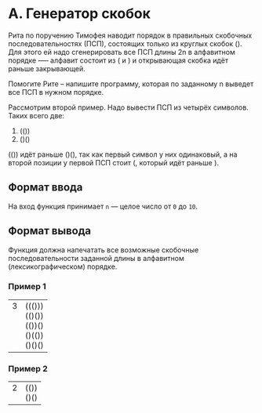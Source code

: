 # A. Генератор скобок

Рита по поручению Тимофея наводит порядок в правильных скобочных последовательностях (ПСП), состоящих только из 
круглых скобок (). Для этого ей надо сгенерировать все ПСП длины 2n в алфавитном порядке —– алфавит состоит из ( и ) и 
открывающая скобка идёт раньше закрывающей.

Помогите Рите – напишите программу, которая по заданному n выведет все ПСП в нужном порядке.

Рассмотрим второй пример. Надо вывести ПСП из четырёх символов. Таких всего две:
1. (())
2. ()()

(()) идёт раньше ()(), так как первый символ у них одинаковый, а на второй позиции у первой ПСП стоит (, который идёт 
раньше ).

## Формат ввода

На вход функция принимает `n` — целое число от `0` до `10`.

## Формат вывода

Функция должна напечатать все возможные скобочные последовательности заданной длины в алфавитном (лексикографическом) 
порядке.

### Пример 1

<table>
    <tr>
        <td>
            3
            <br>
            <br>
            <br>
            <br>
            <br>
        </td>
        <td>
            ((()))<br>
            (()())<br>
            (())()<br>
            ()(())<br>
            ()()()
        </td>
    </tr>
</table>

### Пример 2

<table>
    <tr>
        <td>
            2
            <br>
            <br>
        </td>
        <td>
            (())<br>
            ()()
        </td>
    </tr>
</table>